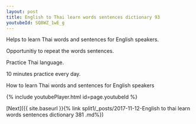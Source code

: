 ```yaml
---
layout: post
title: English to Thai learn words sentences dictionary 93 
youtubeId: SQ8WZ_1wE_g
---
```

 
 
Helps to learn Thai words and sentences for English speakers.

Opportunitiy to repeat the words sentences. 

Practice Thai language. 
 
10 minutes practice every day. 
 
How to learn Thai words and sentences for English speakers 
 
{% include youtubePlayer.html id=page.youtubeId %}
 
 
[Next]({{ site.baseurl }}{% link  split1/_posts/2017-11-12-English to thai learn words sentences dictionary 381 .md%})
 

